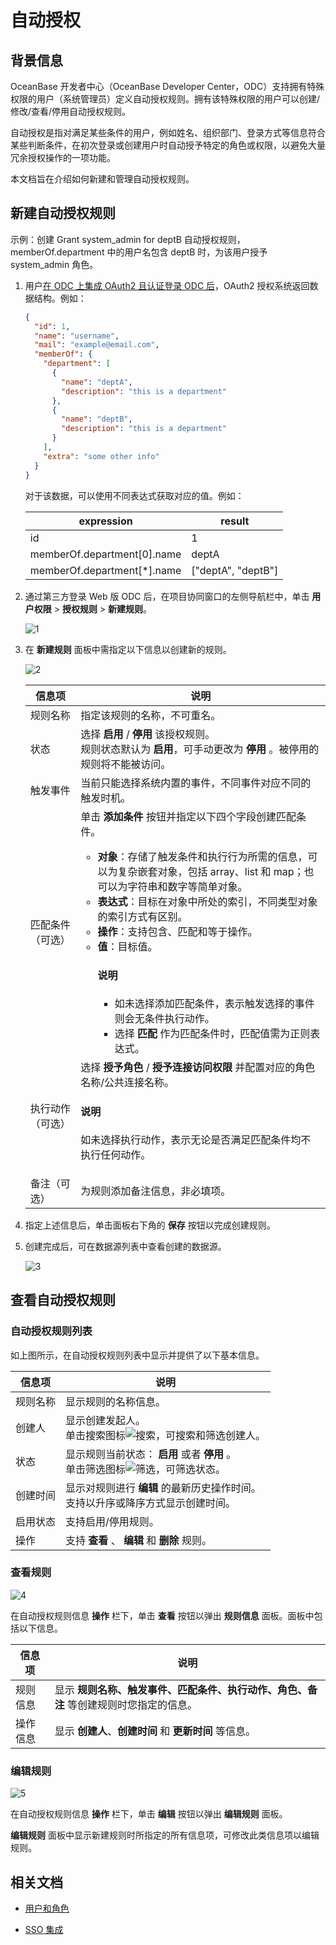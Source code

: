 # 自动授权

## 背景信息

OceanBase 开发者中心（OceanBase Developer Center，ODC）支持拥有特殊权限的用户（系统管理员）定义自动授权规则。拥有该特殊权限的用户可以创建/修改/查看/停用自动授权规则。

自动授权是指对满足某些条件的用户，例如姓名、组织部门、登录方式等信息符合某些判断条件，在初次登录或创建用户时自动授予特定的角色或权限，以避免大量冗余授权操作的一项功能。

本文档旨在介绍如何新建和管理自动授权规则。


## 新建自动授权规则

示例：创建 Grant system_admin for deptB 自动授权规则，memberOf.department 中的用户名包含 deptB 时，为该用户授予 system_admin 角色。

1. 用户[在 ODC 上集成 OAuth2 且认证登录 ODC 后](../../1000.system-integration/100.sso-integration.md)，OAuth2 授权系统返回数据结构。例如：

    ```json
    {
      "id": 1,
      "name": "username",
      "mail": "example@email.com",
      "memberOf": {
        "department": [
          {
            "name": "deptA",
            "description": "this is a department"
          },
          {
            "name": "deptB",
            "description": "this is a department"
          }
        ],
        "extra": "some other info"
      }
    }
    ```

    对于该数据，可以使用不同表达式获取对应的值。例如：

    | **expression**   | **result**           |
    |-------------|--------------|
    | id    | 1                    |
    | memberOf.department\[0\].name  |deptA   |
    | memberOf.department\[\*\].name |\["deptA", "deptB"\] |

2. 通过第三方登录 Web 版 ODC 后，在项目协同窗口的左侧导航栏中，单击 **用户权限** > **授权规则** > **新建规则**。

   ![1](https://obbusiness-private.oss-cn-shanghai.aliyuncs.com/doc/img/odc/420/1000.user-permission-and-management/2.manage-automatic-authorization-rules/1.png)

2. 在 **新建规则** 面板中需指定以下信息以创建新的规则。

   ![2](https://obbusiness-private.oss-cn-shanghai.aliyuncs.com/doc/img/odc/420/1000.user-permission-and-management/2.manage-automatic-authorization-rules/2.png)

   | 信息项    | 说明|
   |--------|---------------|
   | 规则名称   | 指定该规则的名称，不可重名。 |
   | 状态     | 选择 **启用** / **停用** 该授权规则。<br> 规则状态默认为 **启用**，可手动更改为 **停用** 。被停用的规则将不能被访问。 |
   | 触发事件   | 当前只能选择系统内置的事件，不同事件对应不同的触发时机。|
   | 匹配条件（可选）   | 单击 **添加条件**  按钮并指定以下四个字段创建匹配条件。<ul><li> **对象**：存储了触发条件和执行行为所需的信息，可以为复杂嵌套对象，包括 array、list 和 map；也可以为字符串和数字等简单对象。 </li><li> **表达式**：目标在对象中所处的索引，不同类型对象的索引方式有区别。 </li><li> **操作**：支持包含、匹配和等于操作。 </li><li> **值**：目标值。<br><main id="notice" type='explain'><h4>说明</h4><ul><li>如未选择添加匹配条件，表示触发选择的事件则会无条件执行动作。</li><li>选择 <strong>匹配</strong> 作为匹配条件时，匹配值需为正则表达式。</li></ul></main>|
   | 执行动作（可选）   | 选择 **授予角色** / **授予连接访问权限** 并配置对应的角色名称/公共连接名称。<br><main id="notice" type='explain'><h4>说明</h4><p>如未选择执行动作，表示无论是否满足匹配条件均不执行任何动作。</p></main> |
   | 备注（可选） | 为规则添加备注信息，非必填项。|

3. 指定上述信息后，单击面板右下角的 **保存** 按钮以完成创建规则。

4. 创建完成后，可在数据源列表中查看创建的数据源。

   ![3](https://obbusiness-private.oss-cn-shanghai.aliyuncs.com/doc/img/odc/420/1000.user-permission-and-management/2.manage-automatic-authorization-rules/3.png)


## 查看自动授权规则

### 自动授权规则列表

如上图所示，在自动授权规则列表中显示并提供了以下基本信息。

| 信息项  | 说明|
|--------|-----------|
| 规则名称 | 显示规则的名称信息。  |
| 创建人  | 显示创建发起人。<br> 单击搜索图标![搜索](https://help-static-aliyun-doc.aliyuncs.com/assets/img/zh-CN/5526247461/p416691.jpg)，可搜索和筛选创建人。  |
| 状态   | 显示规则当前状态： **启用** 或者 **停用** 。<br> 单击筛选图标![筛选](https://help-static-aliyun-doc.aliyuncs.com/assets/img/zh-CN/0583667361/p352180.jpg)，可筛选状态。 |
| 创建时间 | 显示对规则进行 **编辑** 的最新历史操作时间。<br> 支持以升序或降序方式显示创建时间。   |
|启用状态|支持启用/停用规则。|
| 操作   | 支持 **查看** 、 **编辑** 和 **删除** 规则。 |


### 查看规则

![4](https://obbusiness-private.oss-cn-shanghai.aliyuncs.com/doc/img/odc/420/1000.user-permission-and-management/2.manage-automatic-authorization-rules/4.png)

在自动授权规则信息 **操作** 栏下，单击 **查看** 按钮以弹出 **规则信息** 面板。面板中包括以下信息。

| 信息项  | 说明  |
|--------|---------|
| 规则信息 | 显示 **规则名称、触发事件、匹配条件、执行动作、角色、备注** 等创建规则时您指定的信息。 |
| 操作信息 | 显示 **创建人**、**创建时间** 和 **更新时间** 等信息。  |

### 编辑规则

![5](https://obbusiness-private.oss-cn-shanghai.aliyuncs.com/doc/img/odc/420/1000.user-permission-and-management/2.manage-automatic-authorization-rules/5.png)

在自动授权规则信息 **操作** 栏下，单击 **编辑** 按钮以弹出 **编辑规则** 面板。

**编辑规则** 面板中显示新建规则时所指定的所有信息项，可修改此类信息项以编辑规则。

## 相关文档

- [用户和角色](../100.user-permission-and-management/100.odc-users-and-roles.md)

- [SSO 集成](../../1000.system-integration/100.sso-integration.md)
